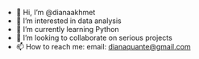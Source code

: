 - 👋 Hi, I’m @dianaakhmet
- 👀 I’m interested in data analysis
- 🌱 I’m currently learning Python
- 💞️ I’m looking to collaborate on serious projects
- 📫 How to reach me:
email: dianaquante@gmail.com

<!---
dianaakhmet/dianaakhmet is a ✨ special ✨ repository because its `README.md` (this file) appears on your GitHub profile.
You can click the Preview link to take a look at your changes.
--->
